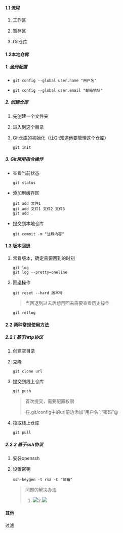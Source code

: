 #### 1.1 流程

1. 工作区

1. 暂存区
2. Git仓库

#### 1.2本地仓库

##### 1. 全局配置

- ```shell
  git config --global user.name "用户名"
  ```

- ```shell
  git config --global user.email "邮箱地址"
  ```

##### 2. 创建仓库

1. 先创建一个文件夹

2. 进入到这个目录

3. Git仓库的初始化（让Git知道他要管理这个仓库）

   ```shell
   git init
   ```

##### 3. Git常用指令操作

- 查看当前状态

  ```shell
  git status
  ```

- 添加到缓存区

  ```shell
  git add 文件1
  git add 文件1 文件2 文件3
  git add . 
  ```

- 提交到本地仓库

  ```shell
  git commit -m "注释内容"
  ```

#### 1.3 版本回退

1. 常看版本，确定需要回到的时刻

   ```shell
   git log
   git log --pretty=oneline
   ```

2. 回退操作

   ```shell
   git reset --hard 版本号
   ```

   > 当回退到过去后想再回来需要查看历史操作

   ```shell
   git reflog
   ```

#### 2.2 两种常规使用方法

##### 2.2.1 基于http协议

1. 创建空目录

2. 克隆

   ```shell
   git clone url
   ```

3. 提交到线上仓库

   ```shell
   git push
   ```

   > 首次提交，需要配置权限
   >
   > 在.git/config中的url前边添加“用户名”:“密码”@

4. 拉取线上仓库

   ```shell
   git pull
   ```

##### 2.2.2 基于ssh协议

1. 安装openssh

2. 设置密钥

   ```shell
   ssh-keygen -t rsa -C "邮箱"
   ```
   
   > 问题的解决办法
   >
   > 1. <img src="/solution1.jpg"  />2.![](/solution2.jpg)

#### 其他

过滤

